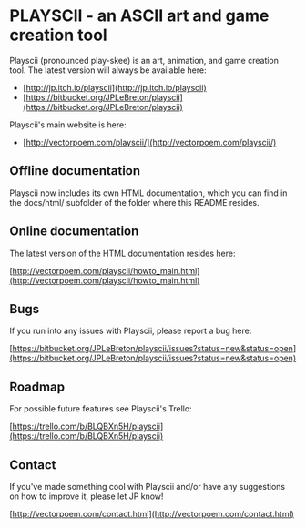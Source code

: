 # PLAYSCII - an ASCII art and game creation tool

Playscii (pronounced play-skee) is an art, animation, and game creation tool.  The latest version will always be available here:

* [http://jp.itch.io/playscii](http://jp.itch.io/playscii)
* [https://bitbucket.org/JPLeBreton/playscii](https://bitbucket.org/JPLeBreton/playscii)

Playscii's main website is here:

* [http://vectorpoem.com/playscii/](http://vectorpoem.com/playscii/)

## Offline documentation

Playscii now includes its own HTML documentation, which you can find in the
docs/html/ subfolder of the folder where this README resides.

## Online documentation

The latest version of the HTML documentation resides here:

[http://vectorpoem.com/playscii/howto_main.html](http://vectorpoem.com/playscii/howto_main.html)

## Bugs

If you run into any issues with Playscii, please report a bug here:

[https://bitbucket.org/JPLeBreton/playscii/issues?status=new&status=open](https://bitbucket.org/JPLeBreton/playscii/issues?status=new&status=open)

## Roadmap

For possible future features see Playscii's Trello:

[https://trello.com/b/BLQBXn5H/playscii](https://trello.com/b/BLQBXn5H/playscii)

## Contact

If you've made something cool with Playscii and/or have any suggestions on how
to improve it, please let JP know!

[http://vectorpoem.com/contact.html](http://vectorpoem.com/contact.html)
